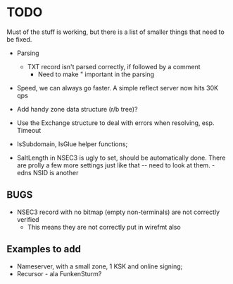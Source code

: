 # TODO

Must of the stuff is working, but there is a list of smaller
things that need to be fixed.

* Parsing
    * TXT record isn't parsed correctly, if followed by a comment
        - Need to make " important in the parsing

* Speed, we can always go faster. A simple reflect server now hits 30K qps
* Add handy zone data structure (r/b tree)?
* Use the Exchange structure to deal with errors when resolving, esp. Timeout
* IsSubdomain, IsGlue helper functions;
* SaltLength in NSEC3 is ugly to set, should be automatically done. There are prolly a few more
    settings just like that -- need to look at them.
    -edns NSID is another

## BUGS

* NSEC3 record with no bitmap (empty non-terminals) are not correctly verified
    * This means they are not correctly put in wirefmt also

## Examples to add

* Nameserver, with a small zone, 1 KSK and online signing;
* Recursor - ala FunkenSturm?
